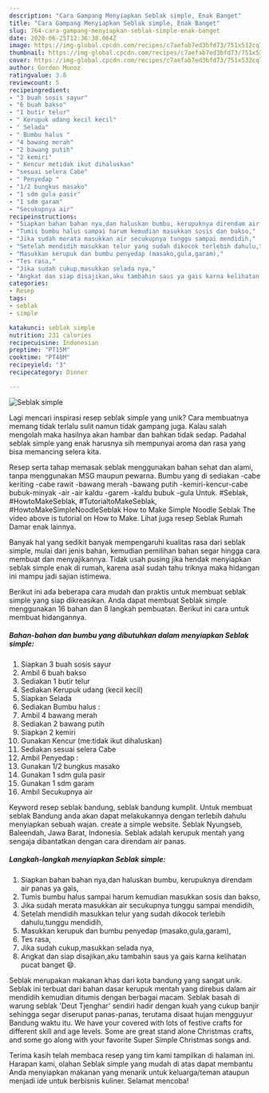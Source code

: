 ```yaml
---
description: "Cara Gampang Menyiapkan Seblak simple, Enak Banget"
title: "Cara Gampang Menyiapkan Seblak simple, Enak Banget"
slug: 764-cara-gampang-menyiapkan-seblak-simple-enak-banget
date: 2020-06-25T12:36:38.064Z
image: https://img-global.cpcdn.com/recipes/c7aefab7ed3bfd73/751x532cq70/seblak-simple-foto-resep-utama.jpg
thumbnail: https://img-global.cpcdn.com/recipes/c7aefab7ed3bfd73/751x532cq70/seblak-simple-foto-resep-utama.jpg
cover: https://img-global.cpcdn.com/recipes/c7aefab7ed3bfd73/751x532cq70/seblak-simple-foto-resep-utama.jpg
author: Gordon Munoz
ratingvalue: 3.8
reviewcount: 5
recipeingredient:
- "3 buah sosis sayur"
- "6 buah bakso"
- "1 butir telur"
- " Kerupuk udang kecil kecil"
- " Selada"
- " Bumbu halus "
- "4 bawang merah"
- "2 bawang putih"
- "2 kemiri"
- " Kencur metidak ikut dihaluskan"
- "sesuai selera Cabe"
- " Penyedap "
- "1/2 bungkus masako"
- "1 sdm gula pasir"
- "1 sdm garam"
- "Secukupnya air"
recipeinstructions:
- "Siapkan bahan bahan nya,dan haluskan bumbu, kerupuknya direndam air panas ya gais,"
- "Tumis bumbu halus sampai harum kemudian masukkan sosis dan bakso,"
- "Jika sudah merata masukkan air secukupnya tunggu sampai mendidih,"
- "Setelah mendidih masukkan telur yang sudah dikocok terlebih dahulu,tunggu mendidih,"
- "Masukkan kerupuk dan bumbu penyedap (masako,gula,garam),"
- "Tes rasa,"
- "Jika sudah cukup,masukkan selada nya,"
- "Angkat dan siap disajikan,aku tambahin saus ya gais karna kelihatan pucat banget 😄."
categories:
- Resep
tags:
- seblak
- simple

katakunci: seblak simple 
nutrition: 231 calories
recipecuisine: Indonesian
preptime: "PT15M"
cooktime: "PT40M"
recipeyield: "3"
recipecategory: Dinner

---
```



![Seblak simple](https://img-global.cpcdn.com/recipes/c7aefab7ed3bfd73/751x532cq70/seblak-simple-foto-resep-utama.jpg)

Lagi mencari inspirasi resep seblak simple yang unik? Cara membuatnya memang tidak terlalu sulit namun tidak gampang juga. Kalau salah mengolah maka hasilnya akan hambar dan bahkan tidak sedap. Padahal seblak simple yang enak harusnya sih mempunyai aroma dan rasa yang bisa memancing selera kita.

Resep serta tahap memasak seblak menggunakan bahan sehat dan alami, tanpa menggunakan MSG maupun pewarna. Bumbu yang di sediakan -cabe keriting -cabe rawit -bawang merah -bawang putih -kemiri-kencur-cabe bubuk-minyak -air -air kaldu -garem -kaldu bubuk -gula Untuk. #Seblak, #HowtoMakeSeblak, #TutorialtoMakeSeblak, #HowtoMakeSimpleNoodleSeblak How to Make Simple Noodle Seblak The video above is tutorial on How to Make. Lihat juga resep Seblak Rumah Damar enak lainnya.

Banyak hal yang sedikit banyak mempengaruhi kualitas rasa dari seblak simple, mulai dari jenis bahan, kemudian pemilihan bahan segar hingga cara membuat dan menyajikannya. Tidak usah pusing jika hendak menyiapkan seblak simple enak di rumah, karena asal sudah tahu triknya maka hidangan ini mampu jadi sajian istimewa.


Berikut ini ada beberapa cara mudah dan praktis untuk membuat seblak simple yang siap dikreasikan. Anda dapat membuat Seblak simple menggunakan 16 bahan dan 8 langkah pembuatan. Berikut ini cara untuk membuat hidangannya.

<!--inarticleads1-->

##### Bahan-bahan dan bumbu yang dibutuhkan dalam menyiapkan Seblak simple:

1. Siapkan 3 buah sosis sayur
1. Ambil 6 buah bakso
1. Sediakan 1 butir telur
1. Sediakan  Kerupuk udang (kecil kecil)
1. Siapkan  Selada
1. Sediakan  Bumbu halus :
1. Ambil 4 bawang merah
1. Sediakan 2 bawang putih
1. Siapkan 2 kemiri
1. Gunakan  Kencur (me:tidak ikut dihaluskan)
1. Sediakan sesuai selera Cabe
1. Ambil  Penyedap :
1. Gunakan 1/2 bungkus masako
1. Gunakan 1 sdm gula pasir
1. Gunakan 1 sdm garam
1. Ambil Secukupnya air


Keyword resep seblak bandung, seblak bandung kumplit. Untuk membuat seblak Bandung anda akan dapat melakukannya dengan terlebih dahulu menyiapkan sebuah wajan. create a simple website. Seblak Nyungseb, Baleendah, Jawa Barat, Indonesia. Seblak adalah kerupuk mentah yang sengaja dibantatkan dengan cara direndam air panas. 

<!--inarticleads2-->

##### Langkah-langkah menyiapkan Seblak simple:

1. Siapkan bahan bahan nya,dan haluskan bumbu, kerupuknya direndam air panas ya gais,
1. Tumis bumbu halus sampai harum kemudian masukkan sosis dan bakso,
1. Jika sudah merata masukkan air secukupnya tunggu sampai mendidih,
1. Setelah mendidih masukkan telur yang sudah dikocok terlebih dahulu,tunggu mendidih,
1. Masukkan kerupuk dan bumbu penyedap (masako,gula,garam),
1. Tes rasa,
1. Jika sudah cukup,masukkan selada nya,
1. Angkat dan siap disajikan,aku tambahin saus ya gais karna kelihatan pucat banget 😄.


Seblak merupakan makanan khas dari kota bandung yang sangat unik. Seblak ini terbuat dari bahan dasar kerupuk mentah yang direbus dalam air mendidih kemudian ditumis dengan berbagai macam. Seblak basah di warung seblak &#39;Deut Tjenghar&#39; sendiri hadir dengan kuah yang cukup banjir sehingga segar diseruput panas-panas, terutama disaat hujan mengguyur Bandung waktu itu. We have your covered with lots of festive crafts for different skill and age levels. Some are great stand alone Christmas crafts, and some go along with your favorite Super Simple Christmas songs and. 

Terima kasih telah membaca resep yang tim kami tampilkan di halaman ini. Harapan kami, olahan Seblak simple yang mudah di atas dapat membantu Anda menyiapkan makanan yang menarik untuk keluarga/teman ataupun menjadi ide untuk berbisnis kuliner. Selamat mencoba!
